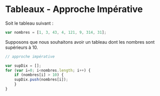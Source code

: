 # Tableaux - Approche Impérative

Soit le tableau suivant :

```js
var nombres = [1, 3, 43, 4, 121, 9, 314, 31];
```

Supposons que nous souhaitons avoir un tableau dont les nombres sont supérieurs à 10.

```js
// approche impérative

var supDix = [];
for (var i=0; i<nombres.length; i++) {
    if (nombres[i] > 10) {
    supDix.push(nombres[i]);
    }
}
```

